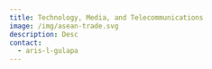 ```yaml
---
title: Technology, Media, and Telecommunications
image: /img/asean-trade.svg
description: Desc
contact:
  - aris-l-gulapa
---
```

